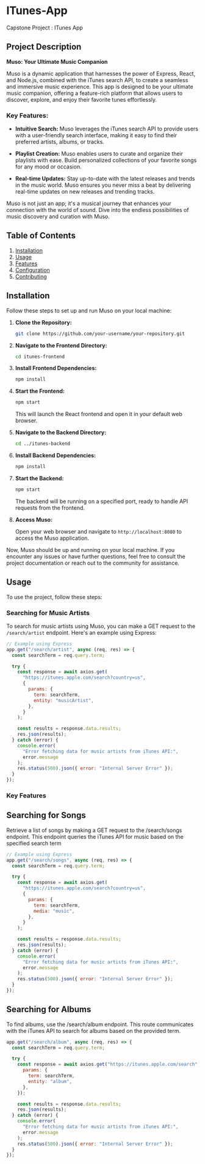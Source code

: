 # ITunes-App

Capstone Project : ITunes App

## Project Description

**Muso: Your Ultimate Music Companion**

Muso is a dynamic application that harnesses the power of Express, React, and Node.js, combined with the iTunes search API, to create a seamless and immersive music experience. This app is designed to be your ultimate music companion, offering a feature-rich platform that allows users to discover, explore, and enjoy their favorite tunes effortlessly.

### Key Features:

- **Intuitive Search:** Muso leverages the iTunes search API to provide users with a user-friendly search interface, making it easy to find their preferred artists, albums, or tracks.

- **Playlist Creation:** Muso enables users to curate and organize their playlists with ease. Build personalized collections of your favorite songs for any mood or occasion.

- **Real-time Updates:** Stay up-to-date with the latest releases and trends in the music world. Muso ensures you never miss a beat by delivering real-time updates on new releases and trending tracks.

Muso is not just an app; it's a musical journey that enhances your connection with the world of sound. Dive into the endless possibilities of music discovery and curation with Muso.

## Table of Contents

1. [Installation](#installation)
2. [Usage](#usage)
3. [Features](#features)
4. [Configuration](#configuration)
5. [Contributing](#contributing)

## Installation

Follow these steps to set up and run Muso on your local machine:

1. **Clone the Repository:**

   ```bash
   git clone https://github.com/your-username/your-repository.git
   ```

2. **Navigate to the Frontend Directory:**

   ```bash
   cd itunes-frontend
   ```

3. **Install Frontend Dependencies:**

   ```bash
   npm install
   ```

4. **Start the Frontend:**

   ```bash
   npm start
   ```

   This will launch the React frontend and open it in your default web browser.

5. **Navigate to the Backend Directory:**

   ```bash
   cd ../itunes-backend
   ```

6. **Install Backend Dependencies:**

   ```bash
   npm install
   ```

7. **Start the Backend:**

   ```bash
   npm start
   ```

   The backend will be running on a specified port, ready to handle API requests from the frontend.

8. **Access Muso:**

   Open your web browser and navigate to `http://localhost:8080` to access the Muso application.

Now, Muso should be up and running on your local machine. If you encounter any issues or have further questions, feel free to consult the project documentation or reach out to the community for assistance.

## Usage

To use the project, follow these steps:

### Searching for Music Artists

To search for music artists using Muso, you can make a GET request to the `/search/artist` endpoint. Here's an example using Express:

```javascript
// Example using Express
app.get("/search/artist", async (req, res) => {
  const searchTerm = req.query.term;

  try {
    const response = await axios.get(
      "https://itunes.apple.com/search?country=us",
      {
        params: {
          term: searchTerm,
          entity: "musicArtist",
        },
      }
    );

    const results = response.data.results;
    res.json(results);
  } catch (error) {
    console.error(
      "Error fetching data for music artists from iTunes API:",
      error.message
    );
    res.status(500).json({ error: "Internal Server Error" });
  }
});
```

### Key Features

## Searching for Songs

Retrieve a list of songs by making a GET request to the /search/songs endpoint. This endpoint queries the iTunes API for music based on the specified search term

```javascript
// Example using Express
app.get("/search/songs", async (req, res) => {
  const searchTerm = req.query.term;

  try {
    const response = await axios.get(
      "https://itunes.apple.com/search?country=us",
      {
        params: {
          term: searchTerm,
          media: "music",
        },
      }
    );

    const results = response.data.results;
    res.json(results);
  } catch (error) {
    console.error(
      "Error fetching data for music artists from iTunes API:",
      error.message
    );
    res.status(500).json({ error: "Internal Server Error" });
  }
});
```

## Searching for Albums

To find albums, use the /search/album endpoint. This route communicates with the iTunes API to search for albums based on the provided term.

```javascript
app.get("/search/album", async (req, res) => {
  const searchTerm = req.query.term;

  try {
    const response = await axios.get("https://itunes.apple.com/search", {
      params: {
        term: searchTerm,
        entity: "album",
      },
    });

    const results = response.data.results;
    res.json(results);
  } catch (error) {
    console.error(
      "Error fetching data for music artists from iTunes API:",
      error.message
    );
    res.status(500).json({ error: "Internal Server Error" });
  }
});
```
